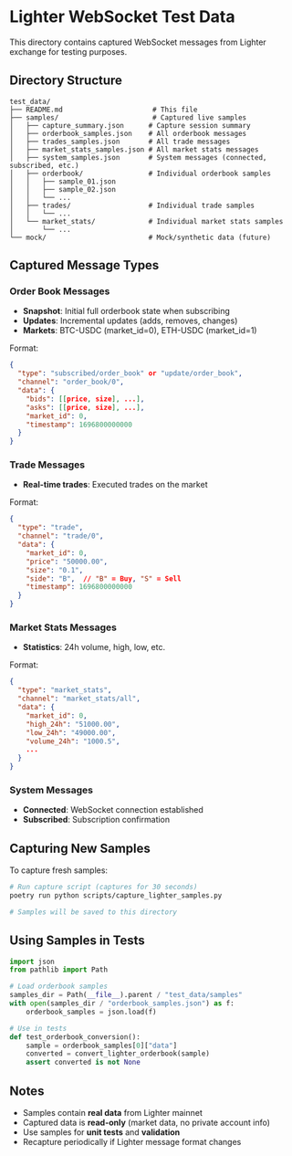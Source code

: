 # Lighter WebSocket Test Data

This directory contains captured WebSocket messages from Lighter exchange for testing purposes.

## Directory Structure

```
test_data/
├── README.md                      # This file
├── samples/                       # Captured live samples
│   ├── capture_summary.json      # Capture session summary
│   ├── orderbook_samples.json    # All orderbook messages
│   ├── trades_samples.json       # All trade messages
│   ├── market_stats_samples.json # All market stats messages
│   ├── system_samples.json       # System messages (connected, subscribed, etc.)
│   ├── orderbook/                # Individual orderbook samples
│   │   ├── sample_01.json
│   │   ├── sample_02.json
│   │   └── ...
│   ├── trades/                   # Individual trade samples
│   │   └── ...
│   └── market_stats/             # Individual market stats samples
│       └── ...
└── mock/                         # Mock/synthetic data (future)
```

## Captured Message Types

### Order Book Messages
- **Snapshot**: Initial full orderbook state when subscribing
- **Updates**: Incremental updates (adds, removes, changes)
- **Markets**: BTC-USDC (market_id=0), ETH-USDC (market_id=1)

Format:
```json
{
  "type": "subscribed/order_book" or "update/order_book",
  "channel": "order_book/0",
  "data": {
    "bids": [[price, size], ...],
    "asks": [[price, size], ...],
    "market_id": 0,
    "timestamp": 1696800000000
  }
}
```

### Trade Messages
- **Real-time trades**: Executed trades on the market

Format:
```json
{
  "type": "trade",
  "channel": "trade/0",
  "data": {
    "market_id": 0,
    "price": "50000.00",
    "size": "0.1",
    "side": "B",  // "B" = Buy, "S" = Sell
    "timestamp": 1696800000000
  }
}
```

### Market Stats Messages
- **Statistics**: 24h volume, high, low, etc.

Format:
```json
{
  "type": "market_stats",
  "channel": "market_stats/all",
  "data": {
    "market_id": 0,
    "high_24h": "51000.00",
    "low_24h": "49000.00",
    "volume_24h": "1000.5",
    ...
  }
}
```

### System Messages
- **Connected**: WebSocket connection established
- **Subscribed**: Subscription confirmation

## Capturing New Samples

To capture fresh samples:

```bash
# Run capture script (captures for 30 seconds)
poetry run python scripts/capture_lighter_samples.py

# Samples will be saved to this directory
```

## Using Samples in Tests

```python
import json
from pathlib import Path

# Load orderbook samples
samples_dir = Path(__file__).parent / "test_data/samples"
with open(samples_dir / "orderbook_samples.json") as f:
    orderbook_samples = json.load(f)

# Use in tests
def test_orderbook_conversion():
    sample = orderbook_samples[0]["data"]
    converted = convert_lighter_orderbook(sample)
    assert converted is not None
```

## Notes

- Samples contain **real data** from Lighter mainnet
- Captured data is **read-only** (market data, no private account info)
- Use samples for **unit tests** and **validation**
- Recapture periodically if Lighter message format changes
